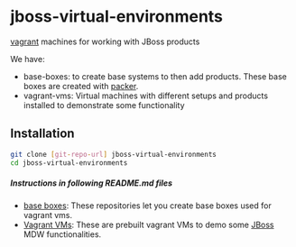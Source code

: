jboss-virtual-environments
==========================

[vagrant] machines for working with JBoss products

We have:
  - base-boxes: to create base systems to then add products. These base boxes are created with [packer].
  - vagrant-vms: Virtual machines with different setups and products installed to demonstrate some functionality

Installation
--------------

```sh
git clone [git-repo-url] jboss-virtual-environments
cd jboss-virtual-environments
```

##### Instructions in following README.md files

* [base boxes](base-boxes/README.md): These repositories let you create base boxes used for vagrant vms.
* [Vagrant VMs](vagrant-vms/README.md): These are prebuilt vagrant VMs to demo some [JBoss] MDW functionalities.


[packer]:http://packer.io/
[vagrant]:http://www.vagrantup.com
[JBoss]:http://www.jboss.org/products
